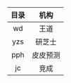 | 目录 |   机构   |
| :--: | :------: |
|  wd  |   王道   |
| yzs |  研芝士  |
| pph | 皮皮预测 |
|  jc  |   竞成   |
